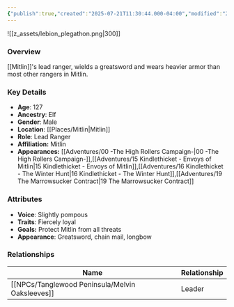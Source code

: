 ```yaml
---
{"publish":true,"created":"2025-07-21T11:30:44.000-04:00","modified":"2025-10-03T15:48:54.704-04:00","published":"2025-10-03T15:48:54.704-04:00","cssclasses":"","Age":"127","Ancestry":"Elf","Gender":"Male","Location":["[[Places/Mitlin]]"],"Role":["Lead Ranger"],"Affiliation":["Mitlin"],"Appearances":["[[00 -The High Rollers Campaign-]]","[[15 Kindlethicket - Envoys of Mitlin]]","[[16 Kindlethicket - The Winter Hunt]]","[[19 The Marrowsucker Contract]]"]}
---
```



![[z_assets/lebion_plegathon.png|300]]

### Overview
[[Mitlin]]'s lead ranger, wields a greatsword and wears heavier armor than most other rangers in Mitlin.

### Key Details
- **Age**: 127
- **Ancestry**: Elf
- **Gender**: Male
- **Location**: [[Places/Mitlin\|Mitlin]]
- **Role**: Lead Ranger
- **Affiliation:** Mitlin
- **Appearances:** [[Adventures/00 -The High Rollers Campaign-\|00 -The High Rollers Campaign-]],[[Adventures/15 Kindlethicket - Envoys of Mitlin\|15 Kindlethicket - Envoys of Mitlin]],[[Adventures/16 Kindlethicket - The Winter Hunt\|16 Kindlethicket - The Winter Hunt]],[[Adventures/19 The Marrowsucker Contract\|19 The Marrowsucker Contract]]

### Attributes
- **Voice**: Slightly pompous
- **Traits**: Fiercely loyal
- **Goals:** Protect Mitlin from all threats
- **Appearance**: Greatsword, chain mail, longbow

### Relationships

| Name                  | Relationship |
| --------------------- | ------------ |
| [[NPCs/Tanglewood Peninsula/Melvin Oaksleeves]] | Leader       |
